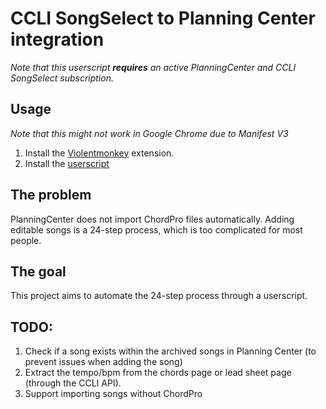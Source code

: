 # CCLI SongSelect to Planning Center integration

*Note that this userscript **requires** an active PlanningCenter and CCLI SongSelect subscription.*

## Usage

*Note that this might not work in Google Chrome due to Manifest V3*

1. Install the [Violentmonkey](https://violentmonkey.github.io/get-it/) extension.
2. Install the [userscript](https://github.com/Auxority/ccli-chordpro-to-planning-center/raw/refs/heads/main/index.user.js)

## The problem

PlanningCenter does not import ChordPro files automatically. Adding editable songs is a 24-step process, which is too complicated for most people.

## The goal

This project aims to automate the 24-step process through a userscript.

## TODO:

1. Check if a song exists within the archived songs in Planning Center (to prevent issues when adding the song)
2. Extract the tempo/bpm from the chords page or lead sheet page (through the CCLI API).
3. Support importing songs without ChordPro
